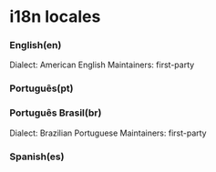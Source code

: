 # i18n locales

### English(en)

Dialect: American English
Maintainers: first-party

### Português(pt)

### Português Brasil(br)

Dialect: Brazilian Portuguese
Maintainers: first-party

### Spanish(es)
